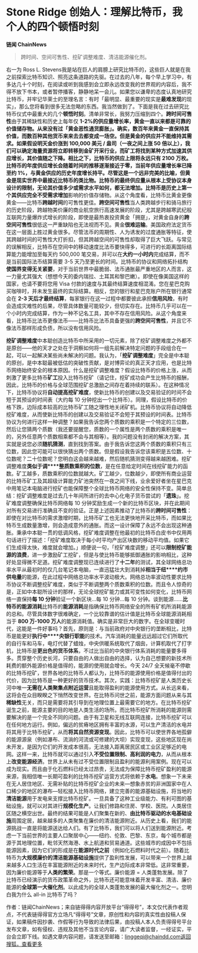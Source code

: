 # Stone Ridge 创始人：理解比特币，我个人的四个顿悟时刻


**链闻 ChainNews**

> 跨时间、空间可售性、挖矿调整难度、清洁能源催化剂。

右一为 Ross L. Stevens我是站在巨人的肩膀上研究比特币的，这些巨人就是在我之前探索比特币知识、照亮这条道路的先驱。在过去的八年，每个早上学习中，有多达几十个时刻，在阅读或听到我感到会立即永远改变我的世界观的内容后，我不得不放下书本，或者暂停播客，静静地呆一会儿。如果您以谦卑的态度认真地研究比特币，并牢记华莱士的至理名言：有时「最明显、最重要的现实是**最难发现**的现实」，那么您将看到很多无法忽略的东西。我当然做到了。下面是我在过去研究比特币仪式中最重大的几个**顿悟时刻**。清单非常长，我努力压缩到四个。**跨时间可售性**由于其稀缺性和历史上每年仅 **1-2%**的供应量增长率，**黄金**一直以来都是可靠的价值储存物。从来没有过「黄金恶性通货膨胀」。确实，数百年来黄金一直保持其价值，而数百种其他货币来来去去都变成一场空。但是黄金的供应并不能维持其需求。如果假设明天金价涨到 100,000 美元 / 盎司（一夜之间上涨 50 倍以上），我们可以确定海量资源将立即转移到金矿开采行业，而矿工将找到某种方式加速其供应增长，其价值随之下降。相比之下，**比特币**的供应上限将永远只有 **2100 万枚**。比特币的年度供应增长会随着时间的推移逐渐接近于零，当前年供应量增长率已降至约 1%，与黄金供应的历史年度增长持平。尽管这是一个远非完美的比喻，但黄金是现实世界中最接近比特币的类比物。比特币的最终供应量从根本上受协议本身设计的限制，无论其价值多少或需求水平如何，都无法增加。比特币是历史上第一个其**供应完全不受需求增加**影响的价值存储物。从这个角度看，比特币比黄金更像黄金——比特币**跨越时间**的可售性更佳。**跨空间可售性**当人类跨越步行和骑马旅行的历史阶段，跨越物美价廉的商业航空旅行高速发展的阶段，尤其是跨越寒武纪般互联网力量爆炸式增长的阶段，即使是最热衷投资黄金「拥趸」，对黄金自身的**跨空间可售性**很低这一严重缺陷也无法视而不见。黄金**很难运输**。美国政府法定货币在这一层面上胜过黄金很多。尽管法币的周期性、人为诱发的过度通胀等特征，使其跨越时间的可售性大打折扣，但其跨越空间的可售性却取得了巨大飞跃。与常见的误解相反，比特币在空间中的移动速度比法币要快得多，可进行的长距离国际结算能力能增加至每天约 500,000 笔交易，并可以在**大约一小时内**完成结算，而不是当前国际法币结算需要 3-5 天乃至更长的时间。比特币的协议和网络拓扑结构**使国界变得无关紧要**，对于当前世界中最脆弱、法币通胀最严重地区的人而言，这一力量尤其强大（想想今天的委内瑞拉、土耳其和黎巴嫩）。即使在像美国这样的国家，也请不要将您用 Visa 付款的速度与其最终结算速度相混淆。您在星巴克购买咖啡时，并未发生最终的实际结算。相反，您的银行和星巴克账户所在银行通常会在 **2-3 天后才最终结算**，每家银行在这一过程中都要彼此承担**信用风险**，有时会造成灾难性的后果，尽管具体数量可能较少，但切实存在。比特币几乎可以在一个小时内完成结算，作为一种不记名工具，其中不存在信用风险。从这个角度来看，比特币比法币更像法币——比特币比法币具备更强的**跨空间可售性**，并且它不像法币那样形成负债，所以没有信用风险。

**挖矿调整难度**中本聪创造比特币中所采用的一切元素，除了挖矿调整难度之外都不是原创——他的天才之处在于洞察如何将一组先前解决特定问题的手段组合在一起，可以一起解决某些尚未解决的问题。我认为，「**挖矿调整难度**」完全是中本聪的原创，是中本聪最被低估的突破性贡献，是对博弈论的真正天才应用，也是比特币网络始终安全的根本原因。什么是挖矿调整难度？假设比特币的价格上涨，从而刺激了更多比特币**矿工**投入比特币挖矿（请记住，挖矿成功会产生比特币的报酬，因此，比特币的价格与全球范围挖矿总激励之间存在着持续的联系）。在这种情况下，比特币协议将**自动提高挖矿难度**，使新比特币的创建以及交易验证的时间不会短于其预设的时间表（大约每 10 分钟挖出一个比特币）。同理，假设比特币的价格下跌，边际成本较高的比特币矿工随之理性地关闭矿机。比特币协议将自动降低挖矿难度，从而使新比特币的创建以及交易验证不会短于其预设的时间表。比特币协议为何进行这样一种调整？如果我告诉您两个质数的乘积是一个特定的三位数，然后让您猜两个质数（我还要提醒您，质数的一个属性是两个质数的乘积是唯一的，另外任意两个质数相乘都不会与其相等）。我的问题没有封闭的解决方案，其实就是说您必须**随机猜测**，直到找到答案。由于我告诉您这两个质数的乘积只有三位数，因此您可能可以很快猜出两个质数。但是假设我告诉您该乘积是五位数、十位数呢？二十位数呢？您明白这会越来越难，然后随机猜测变得越来越困难。挖矿调整难度**类似于调****整质数乘积的位数**，是在任意给定时间在线挖矿能力的函数。矿工越多，质数乘积的位数就越大。矿工越少，位数越少，即使所有商业运营的比特币矿工及其超级计算能力矿池突然在一夜之间下线，业余爱好者坐在星巴克中用笔记本电脑进行挖矿也能保障整个全球比特币网络的安全性保持不变。简单总结：挖矿调整难度是过去几十年间所进行的去中心化电子货币尝试的「**遗珠**」。挖矿难度调整确保比特币网络每 10 分钟奖励生成一个新的比特币区块，并在此期间对所有交易进行准确且不变的验证。正是上述因素推动了比特币的**跨时间可售性**：即使在对比特币的需求激增时期，比特币矿工也无法更快地开采比特币，而如果比特币生成数量激增，则会造成意外的通胀。而这一设计保障了永远不会出现这种通胀。秉承中本聪一贯的低调风格，挖矿难度调整在他最初的比特币白皮书中仅用两句话进行了描述：「挖矿难度取决于每小时平均产出区块数的移动平均值。如果它们生成得太快，难度就会增加。」顺便说一句，「挖矿难度调整」还可以**限制挖矿能源的浪费**，进一步激励矿工挖矿，但是与使比特币能够抵御通胀的影响相比，这种好处显得微不足道。挖矿难度调整现已连续进行了**十二年**的测试，其全球网络总功率水平从最初时的仅几台笔记本电脑，一直迅猛壮大到消耗掉**相当于纽****约市供电量**的能源，在此过程中网络总功率水平波动极大。网络总功率波动性要求比特币协议不断调整挖矿难度，类似于不断调整两个质数乘积的位数。而且令人惊奇的是，正如中本聪所设计的那样，无论全球挖矿能力或其可变性如何变化，比特币网络一直保持**每 10 分钟**验证一个新区块…每 10 分钟…每 10 分钟。谈到能源……**比特币的能源消耗**比特币的**能源消耗**是指确保比特币网络安全的所有矿机所消耗能源的总和。尽管具体数字很难确定，一个比较靠谱的估计值是比特币全球能源消耗相当于 **800 万-1000 万人**的能源消耗值。确实是非常巨大的数字。在全球变暖时代，这能是一件好事吗？首先，原则是：与当前政府对中央银行的垄断相比，比特币是能更好**执行中****央银行职能**的技术。汽车消耗的能量远远超过它们所取代的自行车和马车，电灯代替了蜡烛，中央供暖系统取代了烟囱，计算机取代了打字机，比特币是**更出色的货币体系**，不过比当前的中央银行体系消耗的能量要多得多。贯穿整个历史长河，只要自由的人做出自由的选择，认为自己想要的新技术所耗费的额外能源价格是值得的，能源的使用就会增长。今天 24/7 全天候毫不停歇的比特币挖矿，世界各地的比特币人都认为，比特币的能源使用价格是值得付出的代价，因为比特币是一种更好的货币技术。其次，实践：比特币挖矿是人类历史长河中唯一**无需在人类聚集点附近运营**且能取得盈利的能源使用方式。从长远来看，这将会在众目睽睽之下悄然改变世界。在比特币问世之前，能源方面问题从来与其**稀缺性**无关，而只是需要将其引导到在地理位置上最需要它的地方。在比特币挖矿诞生之前，能源主要的目的地是人类生活的场所。而比特币挖矿所消耗的能源则需要解决的是一个完全不同的问题。由于有卫星和无线互联网连接，比特币挖矿可以在任何地方运行。例如，偏远的贫瘠地区拥有丰富的水源，可以生产清洁的水电并将其用于比特币挖矿，从而**将其自然资源变现**。因此，比特币可以使世界各地孤僻的能源源泉（例如瀑布、流淌的河流或可修建的大坝）实现变现，这些地区现在尚未开发，是因为它们的开发成本很高，无法接入距离居民区或工业区足够近的电网。这样一来，比特币就可以通过引入**不受位置限制、高利润的电力**，从而从根本上**改变能源经济**。世界上从未有过不受位置限制且盈利的能源利用案例。现在可以成为现实。而且由于化石燃料已经太过昂贵，无法成为保障比特币挖矿盈利的能源来源，我相信唯一长期可盈利的比特币挖矿运营方式将依赖于**水电**。想象一下未来在无人居住地区、无需补贴的比特币挖矿企业的未来—想象赤贫的非洲国家中在人口稀少的地区的瀑布—轻松接入比特币网络，建立完善的能源基础设施，将当地的**清洁能源**用于发电来支撑比特币挖矿。一旦具备了这种工业级能力、有利可图的基础设施，就可以对其进行**规模化生产**。让我们修路和住房、学校、医院。人类居住区随之横空出世。最终的结果可能是人们聚集在新的、**由比特币驱动的水电基础设施**周围定居，越来越多的人类聚集在廉价的清洁能源附近。从历史上看，我们的能源挑战一直是将能源送达给人们。有了比特币，我们可以将人们送到能源附近。考虑一下当前世界的主要人口聚居中心——纽约、伦敦、巴黎、东京，每个城市都是源于其地理位置，毗邻天然海港、水上航道和贸易通道。这些城市的成因中不包括能源因素，因为它们的形成是在**能源时代之前**（例如化石燃料时代之前）。随着比特币为**大规模廉价的清洁能源基础设施**提供了盈利性发展，可以带来一个世界上越来越多人口生活在丰富能源附近的未来时代，生产边际成本非常低。这非常重要，因为廉价能源等于**人类的繁荣**。那是一个等式。廉价能源 = 人类蓬勃发展。除了比特币已经演示的货币政策革命之外，比特币还可能意味着开发丰富、清洁、廉价能源的**全球第一大催化剂**。以此成为的全球人类蓬勃发展的最大催化剂之一。您明白我为什么 all-in 比特币了吗？

作者：链闻ChainNews；来自链得得内容开放平台“得得号”，本文仅代表作者观点，不代表链得得官方立场凡“得得号”文章，原创性和内容的真实性由投稿人保证，如果稿件因抄袭、作假等行为导致的法律后果，由投稿人本人负责得得号平台发布文章，如有侵权、违规及其他不当言论内容，请广大读者监督，一经证实，平台会立即下线。如遇文章内容问题，请发送至邮箱：linggeqi@chaindd.com[返回搜狐，查看更多](https://www.sohu.com/?strategyid=00001&spm=smpc.content-abroad.content.3.1730949729124cMIP8Ez "点击进入搜狐首页")
